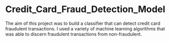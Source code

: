 # Credit_Card_Fraud_Detection_Model
The aim of this project was to build a classifier that can detect credit card fraudulent transactions. I used a variety of machine learning algorithms that was able to discern fraudulent transactions from non-fraudulent. 
